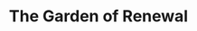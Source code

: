 ---
pid: LLG85
title: The Garden of Renewal
location_transcription: 
zipcode: '19130'
outside_phl: 
neighborhood: Art Museum,Francisville
age: 
age_range: 
instagram: 
image_file_name: LLG_85.jpg
proposal_transcription: "#NAME?"
topic: Environment,Health,Inequality
topic_summary: 0, 0, 0
type: Garden
keywords_other: renewal, low income, green space
credit: 
image_labels: 
twitter: 
facebook: 
permalink: "/monuments/llg85/"
layout: item-page
---